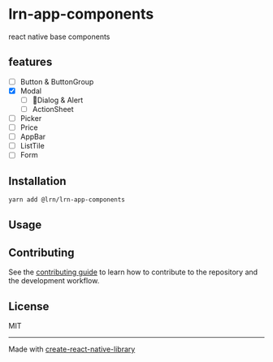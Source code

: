 # lrn-app-components

react native base components

## features
- [ ] Button & ButtonGroup  
- [x] Modal  
  - [ ] 🏃Dialog & Alert  
  - [ ] ActionSheet  
- [ ] Picker  
- [ ] Price  
- [ ] AppBar  
- [ ] ListTile  
- [ ] Form

## Installation

```sh
yarn add @lrn/lrn-app-components
```

## Usage


## Contributing

See the [contributing guide](CONTRIBUTING.md) to learn how to contribute to the repository and the development workflow.

## License

MIT

---

Made with [create-react-native-library](https://github.com/callstack/react-native-builder-bob)
